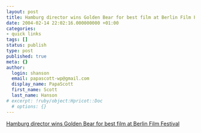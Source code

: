 ```yaml
---
layout: post
title: Hamburg director wins Golden Bear for best film at Berlin Film Festival
date: 2004-02-14 22:02:16.000000000 +01:00
categories:
- quick links
tags: []
status: publish
type: post
published: true
meta: {}
author:
  login: shanson
  email: papascott-wp@gmail.com
  display_name: PapaScott
  first_name: Scott
  last_name: Hanson
# excerpt: !ruby/object:Hpricot::Doc
  # options: {}
---
```

<p><a title="German-Turkish Film 'Head-On' (Gegen die Wand) directed by Fatih Akin" href="http://www.dw-world.de/english/0,3367,1441_A_1114728_1_A,00.html">Hamburg director wins Golden Bear for best film at Berlin Film Festival</a></p>
